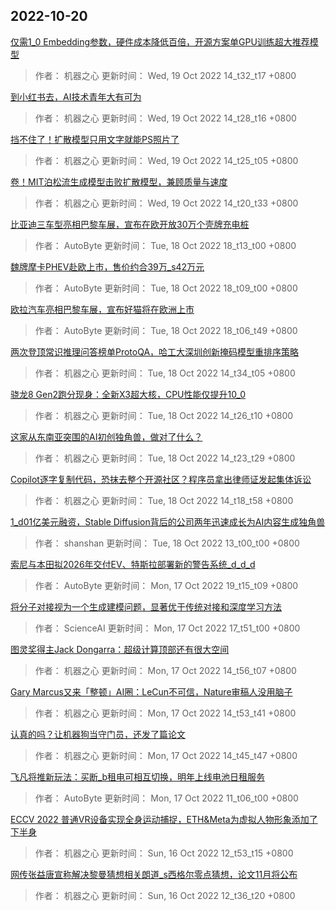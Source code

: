 
## 2022-10-20

 [仅需1_0 Embedding参数，硬件成本降低百倍，开源方案单GPU训练超大推荐模型](https://www.jiqizhixin.com/articles/2022-10-19-4)

> 作者： 机器之心  更新时间： Wed, 19 Oct 2022 14_t32_t17 +0800

 [到小红书去，AI技术青年大有可为](https://www.jiqizhixin.com/articles/2022-10-19-3)

> 作者： 机器之心  更新时间： Wed, 19 Oct 2022 14_t28_t16 +0800

 [挡不住了！扩散模型只用文字就能PS照片了](https://www.jiqizhixin.com/articles/2022-10-19-2)

> 作者： 机器之心  更新时间： Wed, 19 Oct 2022 14_t25_t05 +0800

 [卷！MIT泊松流生成模型击败扩散模型，兼顾质量与速度](https://www.jiqizhixin.com/articles/2022-10-19)

> 作者： 机器之心  更新时间： Wed, 19 Oct 2022 14_t20_t33 +0800

 [比亚迪三车型亮相巴黎车展，宣布在欧开放30万个壳牌充电桩](https://www.jiqizhixin.com/articles/2022-10-18-8)

> 作者： AutoByte  更新时间： Tue, 18 Oct 2022 18_t13_t00 +0800

 [魏牌摩卡PHEV赴欧上市，售价约合39万_s42万元](https://www.jiqizhixin.com/articles/2022-10-18-7)

> 作者： AutoByte  更新时间： Tue, 18 Oct 2022 18_t09_t00 +0800

 [欧拉汽车亮相巴黎车展，宣布好猫将在欧洲上市](https://www.jiqizhixin.com/articles/2022-10-18-6)

> 作者： AutoByte  更新时间： Tue, 18 Oct 2022 18_t06_t49 +0800

 [两次登顶常识推理问答榜单ProtoQA，哈工大深圳创新掩码模型重排序策略](https://www.jiqizhixin.com/articles/2022-10-18-5)

> 作者： 机器之心  更新时间： Tue, 18 Oct 2022 14_t34_t05 +0800

 [骁龙8 Gen2跑分现身：全新X3超大核，CPU性能仅提升10_0](https://www.jiqizhixin.com/articles/2022-10-18-4)

> 作者： 机器之心  更新时间： Tue, 18 Oct 2022 14_t26_t10 +0800

 [这家从东南亚突围的AI初创独角兽，做对了什么？](https://www.jiqizhixin.com/articles/2022-10-18-3)

> 作者： 机器之心  更新时间： Tue, 18 Oct 2022 14_t23_t29 +0800

 [Copilot逐字复制代码，恐抹去整个开源社区？程序员拿出律师证发起集体诉讼](https://www.jiqizhixin.com/articles/2022-10-18-2)

> 作者： 机器之心  更新时间： Tue, 18 Oct 2022 14_t18_t58 +0800

 [1_d01亿美元融资，Stable Diffusion背后的公司两年迅速成长为AI内容生成独角兽](https://www.jiqizhixin.com/articles/2022-10-18)

> 作者： shanshan  更新时间： Tue, 18 Oct 2022 13_t00_t00 +0800

 [索尼与本田拟2026年交付EV、特斯拉部署新的警告系统_d_d_d](https://www.jiqizhixin.com/articles/2022-10-17-6)

> 作者： AutoByte  更新时间： Mon, 17 Oct 2022 19_t15_t09 +0800

 [将分子对接视为一个生成建模问题，显著优于传统对接和深度学习方法](https://www.jiqizhixin.com/articles/2022-10-17-5)

> 作者： ScienceAI  更新时间： Mon, 17 Oct 2022 17_t51_t00 +0800

 [图灵奖得主Jack Dongarra：超级计算顶部还有很大空间](https://www.jiqizhixin.com/articles/2022-10-17-4)

> 作者： 机器之心  更新时间： Mon, 17 Oct 2022 14_t56_t07 +0800

 [Gary Marcus又来「整顿」AI圈：LeCun不可信，Nature审稿人没用脑子](https://www.jiqizhixin.com/articles/2022-10-17-3)

> 作者： 机器之心  更新时间： Mon, 17 Oct 2022 14_t53_t41 +0800

 [认真的吗？让机器狗当守门员，还发了篇论文](https://www.jiqizhixin.com/articles/2022-10-17-2)

> 作者： 机器之心  更新时间： Mon, 17 Oct 2022 14_t45_t47 +0800

 [飞凡将推新玩法：买断_b租电可相互切换，明年上线电池日租服务](https://www.jiqizhixin.com/articles/2022-10-17)

> 作者： AutoByte  更新时间： Mon, 17 Oct 2022 11_t06_t00 +0800

 [ECCV 2022   普通VR设备实现全身运动捕捉，ETH&Meta为虚拟人物形象添加了下半身](https://www.jiqizhixin.com/articles/2022-10-16-2)

> 作者： 机器之心  更新时间： Sun, 16 Oct 2022 12_t53_t15 +0800

 [网传张益唐宣称解决黎曼猜想相关朗道_s西格尔零点猜想，论文11月将公布](https://www.jiqizhixin.com/articles/2022-10-16)

> 作者： 机器之心  更新时间： Sun, 16 Oct 2022 12_t36_t20 +0800
